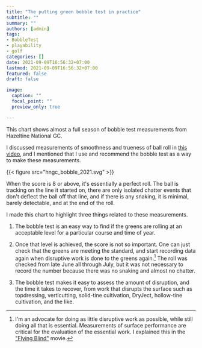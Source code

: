 ```yaml
---
title: "The putting green bobble test in practice"
subtitle: ""
summary: ""
authors: [admin]
tags: 
- BobbleTest
- playability
- golf
categories: []
date: 2021-09-09T16:56:32+07:00
lastmod: 2021-09-09T16:56:32+07:00
featured: false
draft: false

image:
  caption: ""
  focal_point: ""
  preview_only: true

---
```


This chart shows almost a full season of bobble test measurements from Hazeltine National GC. 

I discussed measurements of smoothness and trueness of ball roll in [this video](https://youtu.be/Fg_aDTB-O10), and I mentioned that I use and recommend the bobble test as a way to make these measurements.

{{< figure src="hngc_bobble_2021.svg" >}}

When the score is 8 or above, it's essentially a perfect roll. The ball is tracking on the line it started on, there are only isolated chatter events that don't deflect the ball off that line, and if there is any snaking, it is minimal, barely detectable, and at the end of the roll.

I made this chart to highlight three things related to these measurements.

1. The bobble test is an easy way to find if the greens are rolling at an acceptable level for a particular course and time of year. 

2. Once that level is achieved, the score is not so important. One can just check that the greens are meeting the standard, and start recording data again when disruptive work is done to the greens again.[^1] The roll was checked from late June all through July, but it was not necessary to record the number because there was no snaking and almost no chatter.

3. The bobble test makes it easy to assess the amount of disruption, and the time it takes to recover, from work that disrupts the surface such as topdressing, verticutting, solid-tine cultivation, DryJect, hollow-tine cultivation, and the like.

[^1]: I'm an advocate for doing as little disruptive work as possible, while still doing all that is essential. Measurements of surface performance are critical for the evaluation of the essential work. I explained this in the ["Flying Blind"](https://youtu.be/n8Ir2lVnGyE) movie.
